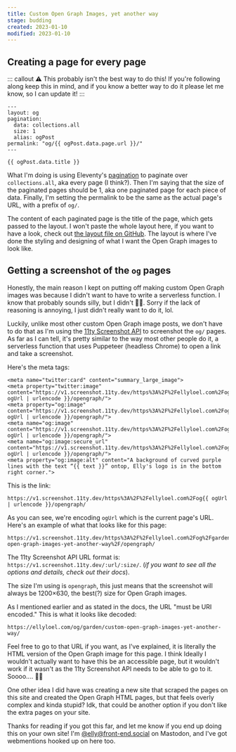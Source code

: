```yaml
---
title: Custom Open Graph Images, yet another way
stage: budding
created: 2023-01-10
modified: 2023-01-10
---
```


## Creating a page for every page

::: callout :warning: This probably isn't the best way to do this!
If you're following along keep this in mind, and if you know a better way to do it please let me know, so I can update it!
:::

```jinja2
---
layout: og
pagination:
  data: collections.all
  size: 1
  alias: ogPost
permalink: "og/{{ ogPost.data.page.url }}/"
---

{{ ogPost.data.title }}
```

What I'm doing is using Eleventy's [pagination](https://www.11ty.dev/docs/pagination/) to paginate over `collections.all`, aka every page (I think?). Then I'm saying that the size of the paginated pages should be 1, aka one paginated page for each piece of data. Finally, I'm setting the permalink to be the same as the actual page's URL, with a prefix of `og/`.

The content of each paginated page is the title of the page, which gets passed to the layout. I won't paste the whole layout here, if you want to have a look, check out [the layout file on GitHub](https://github.com/EllyLoel/ellyloel.com/blob/main/src/layouts/og.njk). The layout is where I've done the styling and designing of what I want the Open Graph images to look like.

## Getting a screenshot of the `og` pages

Honestly, the main reason I kept on putting off making custom Open Graph images was because I didn't want to have to write a serverless function. I know that probably sounds silly, but I didn't :woman_shrugging:. Sorry if the lack of reasoning is annoying, I just didn't really want to do it, lol.

Luckily, unlike most other custom Open Graph image posts, we don't have to do that as I'm using the [11ty Screenshot API](https://github.com/11ty/api-screenshot) to screenshot the `og/` pages. As far as I can tell, it's pretty similar to the way most other people do it, a serverless function that uses Puppeteer (headless Chrome) to open a link and take a screenshot.

Here's the meta tags:
```jinja2
<meta name="twitter:card" content="summary_large_image">
<meta property="twitter:image" content="https://v1.screenshot.11ty.dev/https%3A%2F%2Fellyloel.com%2Fog{{ ogUrl | urlencode }}/opengraph/">
<meta property="og:image" content="https://v1.screenshot.11ty.dev/https%3A%2F%2Fellyloel.com%2Fog{{ ogUrl | urlencode }}/opengraph/">
<meta name="og:image" content="https://v1.screenshot.11ty.dev/https%3A%2F%2Fellyloel.com%2Fog{{ ogUrl | urlencode }}/opengraph/">
<meta name="og:image:secure_url" content="https://v1.screenshot.11ty.dev/https%3A%2F%2Fellyloel.com%2Fog{{ ogUrl | urlencode }}/opengraph/">
<meta property="og:image:alt" content="A background of curved purple lines with the text “{{ text }}” ontop, Elly's logo is in the bottom right corner.">
```

This is the link:
```jinja2
https://v1.screenshot.11ty.dev/https%3A%2F%2Fellyloel.com%2Fog{{ ogUrl | urlencode }}/opengraph/
```

As you can see, we're encoding `ogUrl` which is the current page's URL. Here's an example of what that looks like for this page:
```
https://v1.screenshot.11ty.dev/https%3A%2F%2Fellyloel.com%2Fog%2Fgarden%2Fcustom-open-graph-images-yet-another-way%2F/opengraph/
```

The 11ty Screenshot API URL format is: `https://v1.screenshot.11ty.dev/:url/:size/`.
(*if you want to see all the options and details, check out their docs*).

The size I'm using is `opengraph`, this just means that the screenshot will always be 1200×630, the best(?) size for Open Graph images.

As I mentioned earlier and as stated in the docs, the URL "must be URI encoded." This is what it looks like decoded:
```
https://ellyloel.com/og/garden/custom-open-graph-images-yet-another-way/
```

Feel free to go to that URL if you want, as I've explained, it is literally the HTML version of the Open Graph image for this page. I think Ideally I wouldn't actually want to have this be an accessible page, but it wouldn't work if it wasn't as the 11ty Screenshot API needs to be able to go to it. Soooo.... :woman_shrugging: 

One other idea I did have was creating a new site that scraped the pages on this site and created the Open Graph HTML pages, but that feels overly complex and kinda stupid? Idk, that could be another option if you don't like the extra pages on your site.

Thanks for reading if you got this far, and let me know if you end up doing this on your own site! I'm [@elly@front-end.social](https://front-end.social/@elly) on Mastodon, and I've got webmentions hooked up on here too.